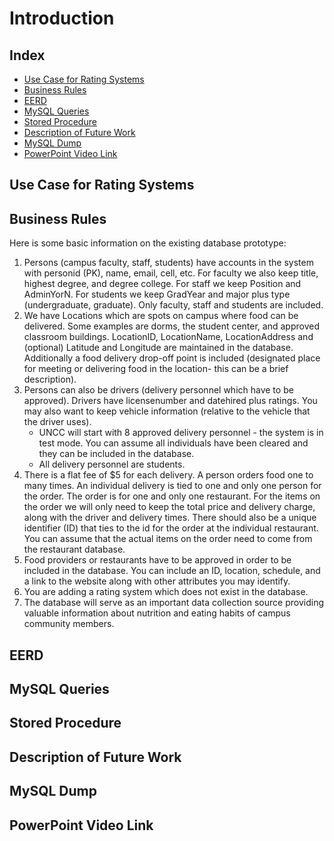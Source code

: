 # Introduction

## Index
* [Use Case for Rating Systems](#use-case-for-rating-systems)
* [Business Rules](#business-rules)
* [EERD](#eerd)
* [MySQL Queries](#mysql-queries)
* [Stored Procedure](#stored-procedure)
* [Description of Future Work](#description-of-future-work)
* [MySQL Dump](#mysql-dump)
* [PowerPoint Video Link](#powerpoint-video-link)


## Use Case for Rating Systems

## Business Rules

Here is some basic information on the existing database prototype:

1. Persons (campus faculty, staff, students) have accounts in the system with personid (PK), name, email, cell, etc. For faculty we also keep title, highest degree, and degree college. For staff we keep Position and AdminYorN. For students we keep GradYear and major plus type (undergraduate, graduate). Only faculty, staff and students are included.
2. We have Locations which are spots on campus where food can be delivered. Some examples are dorms, the student center, and approved classroom buildings. LocationID, LocationName, LocationAddress and (optional) Latitude and Longitude are maintained in the database. Additionally a food delivery drop-off point is included (designated place for meeting or delivering food in the location- this can be a brief description).
3. Persons can also be drivers (delivery personnel which have to be approved). Drivers have licensenumber and datehired plus ratings. You may also want to keep vehicle information (relative to the vehicle that the driver uses).
   - UNCC will start with 8 approved delivery personnel - the system is in test mode. You can assume all individuals have been cleared and they can be included in the database.
   - All delivery personnel are students.
4. There is a flat fee of $5 for each delivery. A person orders food one to many times. An individual delivery is tied to one and only one person for the order. The order is for one and only one restaurant. For the items on the order we will only need to keep the total price and delivery charge, along with the driver and delivery times. There should also be a unique identifier (ID) that ties to the id for the order at the individual restaurant. You can assume that the actual items on the order need to come from the restaurant database.
5. Food providers or restaurants have to be approved in order to be included in the database. You can include an ID, location, schedule, and a link to the website along with other attributes you may identify.
6. You are adding a rating system which does not exist in the database.
7. The database will serve as an important data collection source providing valuable information about nutrition and eating habits of campus community members.

## EERD

## MySQL Queries


## Stored Procedure

## Description of Future Work

## MySQL Dump

## PowerPoint Video Link
  

  
  
  

  
  
